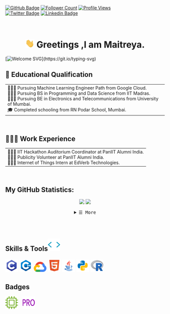 [![GitHub Badge](https://img.shields.io/badge/-MaitreyaShelare-FFFFFF?&style=flat&logo=github&logoColor=000000&link=https://github.com/MaitreyaShelare?tab=followers)](https://github.com/MaitreyaShelare?tab=followers)
[![Follower Count](https://img.shields.io/github/followers/MaitreyaShelare?label=Followers&color=dc5cc4&style=flat)](https://github.com/MaitreyaShelare?tab=followers)
[![Profile Views](https://komarev.com/ghpvc/?username=Maitreya001&color=dc5cc4&style=flat)](https://github.com/MaitreyaShelare) <br>
[![Twitter Badge](https://img.shields.io/badge/-MaitreyaShelare-FFFFFF?&style=flat&logo=twitter&link=https://twitter.com/maitreyashelare)](https://twitter.com/maitreyashelare)
[![Linkedin Badge](https://img.shields.io/badge/-MaitreyaShelare-FFFFFF?style=flat&logo=Linkedin&logoColor=0072b1&link=https://www.linkedin.com/in/maitreyashelare)](www.linkedin.com/in/maitreyashelare)

<h1 align="center"> <br>
  <img src="/GIF/Hi%20emoji.gif" width="29px"/>
  Greetings ,I am Maitreya.
</h1>

[![Welcome SVG](http://readme-typing-svg.herokuapp.com?color=%23dc5cc4&size=36&center=true&width=1000&height=100&lines=Welcome+to+my+GitHub+Profile!)](https://git.io/typing-svg)

## 📝 Educational Qualification
<table align="center">
  <td>
    👨🏻‍🎓 Pursuing Machine Learning Engineer Path from Google Cloud. <br>
    👨🏻‍🎓 Pursuing BS in Programming and Data Science from IIT Madras. <br>
    👨🏻‍🎓 Pursuing BE in Electronics and Telecommunications from University of Mumbai. <br>
    🎓 Completed schooling from RN Podar School, Mumbai. <br>
  </td>
</table> <br>

## 👨🏻‍💼 Work Experience
<table align="center">
  <td>
    👨🏻‍💻 IIT Hackathon Auditorium Coordinator at PanIIT Alumni India. <br>
    👨🏻‍💻 Publicity Volunteer at PanIIT Alumni India. <br>
    👨🏻‍💻 Internet of Things Intern at EdVerb Technologies. <br>
  </td>
</table> <br>

## My GitHub Statistics:

<table>
  <p align="center">
    <img width="49%" src="https://github-readme-stats.vercel.app/api?username=MaitreyaShelare&show_icons=true&theme=jolly" />
    <img width="49%" src="https://github-readme-streak-stats.herokuapp.com/?user=MaitreyaShelare&theme=jolly" />
    <details align="center">
   <summary> <samp>&#9776; More</samp></summary>
    <p align="center">
        <br>
        <!-- Activity Widget -->
        <img alt="My GitHub Metrics"
                src="https://metrics.lecoq.io/MaitreyaShelare?template=terminal&base.metadata=0&config.timezone=Asia%2FCalcutta" />
        <br>
    </p>
</details>
    
  </p>
</table>


<br>
<p>
<h2>Skills & Tools<img src = "/GIF/Skills.gif" width = 40px</h2><br>
 
 <a> <img src="/IMG/C.svg" width="40px"></a>
 <a> <img src="/IMG/C%2B%2B.svg" width="40px"> </a> 
 <a> <img src="/IMG/Google%20Cloud.svg" width="40px"/></a>
 <a> <img src="/IMG/HTML-5.svg" width="40px"/></a>
 <a> <img src="/IMG/Java.svg" width="40px"/></a>
 <a> <img src="/IMG/Python.svg" width="40px"/></a>
 <a> <img src="/IMG/R.svg" width="40px"></a>
 
 </p>





## Badges
<a href='https://docs.github.com/en/developers'><img src='https://raw.githubusercontent.com/acervenky/animated-github-badges/master/assets/devbadge.gif' width='40' height='40'></a> <a href='https://education.github.com/pack'><img src='https://raw.githubusercontent.com/acervenky/animated-github-badges/master/assets/pro.gif' width='40' height='40'></a> 










<!---
- 👋 Hi, I’m @Maitreya001
- 👀 I’m interested in ...
- 🌱 I’m currently learning ...
- 💞️ I’m looking to collaborate on ...
- 📫 How to reach me ...
Maitreya001/Maitreya001 is a ✨ special ✨ repository because its `README.md` (this file) appears on your GitHub profile.
You can click the Preview link to take a look at your changes.
--->
